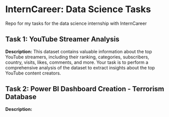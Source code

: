 # InternCareer: Data Science Tasks
Repo for my tasks for the data science internship with InternCareer

## Task 1: YouTube Streamer Analysis
**Description:** This dataset contains valuable information about the top YouTube streamers, including their ranking, categories, subscribers, country, visits, likes, comments, and more. Your task is to perform a comprehensive analysis of the dataset to extract insights about the top YouTube content creators.

## Task 2: Power BI Dashboard Creation - Terrorism Database
**Description:**
